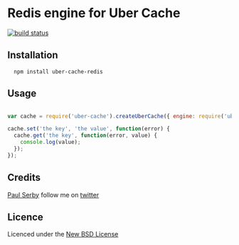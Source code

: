 # Redis engine for Uber Cache

[![build status](https://secure.travis-ci.org/serby/uber-cache-redis.png)](http://travis-ci.org/serby/uber-cache-redis)

## Installation

      npm install uber-cache-redis

## Usage

```js

var cache = require('uber-cache').createUberCache({ engine: require('uber-cache-redis')() });

cache.set('the key', 'the value', function(error) {
  cache.get('the key', function(error, value) {
    console.log(value);
  });
});

```

## Credits
[Paul Serby](https://github.com/serby/) follow me on [twitter](http://twitter.com/serby)

## Licence
Licenced under the [New BSD License](http://opensource.org/licenses/bsd-license.php)
